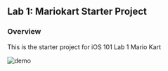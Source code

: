 ## Lab 1: Mariokart Starter Project

### Overview

This is the starter project for iOS 101 Lab 1 Mario Kart

![demo](https://imgur.com/a/i1BaXCT)

